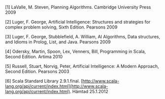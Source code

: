 [1] LaValle, M. Steven, Planning Algorithms. Cambridge University Press 2009

[2] Luger, F. George, Artificial Intelligence: Structures and strategies for complex problem solving, Sixth Edition. Pearsons 2009

[3] Luger, F. George, Stubblefield, A. William, AI Algorithms, Data structures, and Idioms in Prolog, List, and Java. Pearsons 2009

[4] Odersky, Martin, Spoon, Lex, Venners, Bill, Programming in Scala, Second Edition. Artima 2010

[5] Russell, Stuart, Norvig, Peter, Artificial Intelligence: A Modern Approach, Second Edition. Pearsons 2003

[6] Scala Standard Library 2.9.1.final. [http://www.scala-lang.org/api/current/index.html](http://www.scala-lang.org/api/current/index.html). Hämtad 25.1.2012